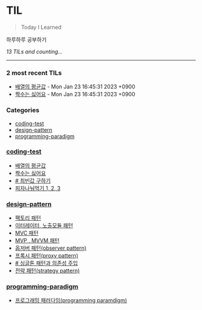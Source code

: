 # TIL
> Today I Learned

하루하루 공부하기


_13 TILs and counting..._

---

### 2 most recent TILs

- [배열의 평균값](coding-test/배열의평균값.md) - Mon Jan 23 16:45:31 2023 +0900
- [짝수는 싫어요](coding-test/짝수는싫어요.md) - Mon Jan 23 16:45:31 2023 +0900

### Categories

- [coding-test](#coding-test)
- [design-pattern](#design-pattern)
- [programming-paradigm](#programming-paradigm)

### [coding-test](#coding-test)
- [배열의 평균값](coding-test/배열의평균값.md)
- [짝수는 싫어요](coding-test/짝수는싫어요.md)
- [# 최빈값 구하기](coding-test/최빈값구하기.md)
- [피자나눠먹기 1, 2, 3](coding-test/피자나눠먹기.md)

### [design-pattern](#design-pattern)
- [팩토리 패턴](design-pattern/factory.md)
- [이터레이터, 노출모듈 패턴](design-pattern/iterator-revealing-module.md)
- [MVC 패턴](design-pattern/mvc.md)
- [MVP , MVVM 패턴](design-pattern/mvp-mvvm.md)
- [옵저버 패턴(observer pattern)](design-pattern/observer.md)
- [프록시 패턴(proxy pattern)](design-pattern/proxy.md)
- [# 싱글톤 패턴과 의존성 주입](design-pattern/singleton-dependency-injection.md)
- [전략 패턴(strategy pattern)](design-pattern/strategy-pattern.md)

### [programming-paradigm](#programming-paradigm)
- [프로그래밍 패러다임(programming paramdigm)](programming-paradigm/programming-paradigm.md)

[1]: https://simonwillison.net/2020/Apr/20/self-rewriting-readme/
[2]: https://github.com/jbranchaud/til

